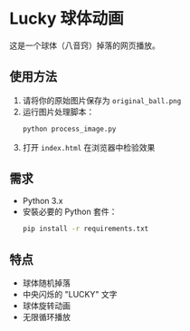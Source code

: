# Lucky 球体动画

这是一个球体（八音窍）掉落的网页播放。

## 使用方法

1. 请将你的原始图片保存为 `original_ball.png`
2. 运行图片处理脚本：
   ```bash
   python process_image.py
   ```
3. 打开 `index.html` 在浏览器中检验效果

## 需求

- Python 3.x
- 安裝必要的 Python 套件：
  ```bash
  pip install -r requirements.txt
  ```

## 特点

- 球体随机掉落
- 中央闪烁的 "LUCKY" 文字
- 球体旋转动画
- 无限循环播放
